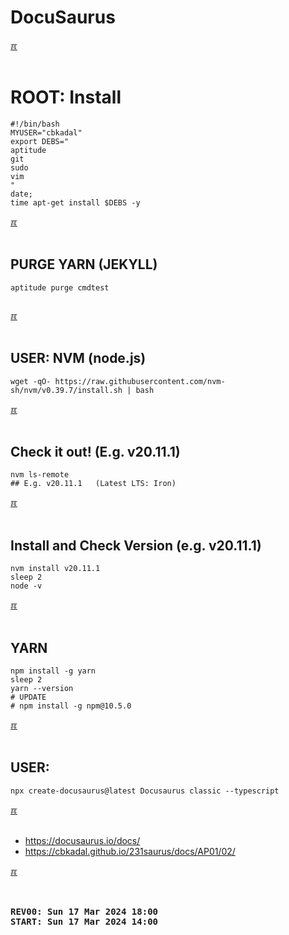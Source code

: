 # DocuSaurus

[&#x213C;](#idxXXX)<br id="idx000"><br>
# ROOT: Install

```
#!/bin/bash
MYUSER="cbkadal"
export DEBS="
aptitude
git
sudo
vim
"
date;
time apt-get install $DEBS -y

```

[&#x213C;](#)<br id="idx001"><br>
## PURGE YARN (JEKYLL)

```
aptitude purge cmdtest


```

[&#x213C;](#)<br id="idx001"><br>
## USER: NVM (node.js)

```
wget -qO- https://raw.githubusercontent.com/nvm-sh/nvm/v0.39.7/install.sh | bash

```

[&#x213C;](#)<br id="idx002"><br>
## Check it out! (E.g. v20.11.1)

```
nvm ls-remote
## E.g. v20.11.1   (Latest LTS: Iron)

```

[&#x213C;](#)<br id="idx002"><br>
## Install and Check Version (e.g. v20.11.1)

```
nvm install v20.11.1
sleep 2
node -v

```

[&#x213C;](#)<br id="idx002"><br>
## YARN

```
npm install -g yarn
sleep 2
yarn --version
# UPDATE
# npm install -g npm@10.5.0

```

[&#x213C;](#)<br id="idx002"><br>
## USER: 

```
npx create-docusaurus@latest Docusaurus classic --typescript

```

[&#x213C;](#)<br id="idx003"><br>

* <https://docusaurus.io/docs/>
* <https://cbkadal.github.io/231saurus/docs/AP01/02/>


[&#x213C;](#)<br id="idxXXX"><br>

<pre><strong>
REV00: Sun 17 Mar 2024 18:00
START: Sun 17 Mar 2024 14:00
</strong></pre>
